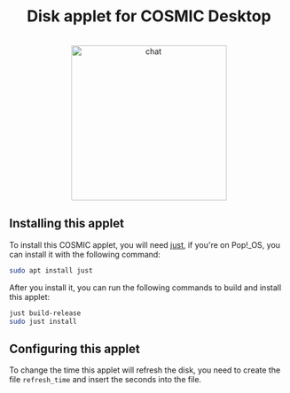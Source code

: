 <div align="center">
  <h1>Disk applet for COSMIC Desktop</h1>
  <br>
  <div>
    <img alt="chat" src="https://github.com/user-attachments/assets/eb38101e-a6c2-403d-aa8f-80d2950989ec" width="280">
  </div>
</div>

## Installing this applet

To install this COSMIC applet, you will need [just](https://github.com/casey/just), if you're on Pop!\_OS, you can install it with the following command:

```sh
sudo apt install just
```

After you install it, you can run the following commands to build and install this applet:

```sh
just build-release
sudo just install
```

## Configuring this applet

To change the time this applet will refresh the disk, you need to create the file `refresh_time` and insert the seconds into the file.
